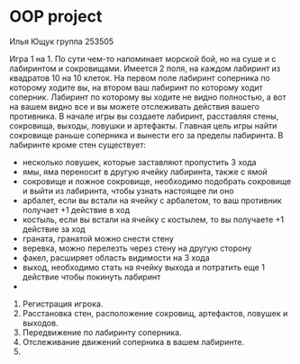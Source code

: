 # OOP project
Илья Ющук группа 253505

Игра 1 на 1. По сути чем-то напоминает морской бой, но на суше и с лабиринтом и сокровищами. Имеется 2 поля, на каждом лабиринт из квадратов 10 на 10 клеток. На первом поле лабиринт соперника по которому ходите вы, на втором ваш лабиринт по которому ходит соперник. Лабиринт по которому вы ходите не видно полностью, а вот на вашем видно все и вы можете отслеживать действия вашего противника. В начале игры вы создаете лабиринт, расставляя стены, сокровища, выходы, ловушки и артефакты. Главная цель игры найти сокровище раньше соперника и вынести его за пределы лабиринта. В лабиринте кроме стен существует:
 - несколько ловушек, которые заставляют пропустить 3 хода
 - ямы, яма переносит в другую ячейку лабиринта, также с ямой
 - сокровище и ложное сокровище, необходимо подобрать сокровище и выйти из лабиринта, чтобы узнать настоящее ли оно
 - арбалет, если вы встали на ячейку с арбалетом, то ваш противник получает +1 действие в ход
 - костыль, если вы встали на ячейку с костылем, то вы получаете +1 действие за ход
 - граната, гранатой можно снести стену
 - веревка, можно перелезть через стену на другую сторону
 - факел, расширяет область видимости на 3 хода
 - выход, необходимо стать на ячейку выхода и потратить еще 1 действие чтобы покинуть лабиринт
 - 


1) Регистрация игрока.
2) Расстановка стен, расположение сокровищ, артефактов, ловушек и выходов.
3) Передвижение по лабиринту соперника.
4) Отслеживание движений соперника в вашем лабиринте.
5) 
